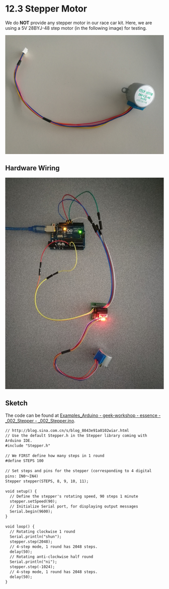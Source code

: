 # 12.3 Stepper Motor

We do **NOT** provide any stepper motor in our race car kit. Here, we are using a 5V 28BYJ-48 step motor (in the following image) for testing.

![Image](../../Examples/geek-workshop/essence/motor-step.jpg)

## Hardware Wiring

![Image](../../Examples/geek-workshop/essence/002_stepper.jpg)


## Sketch
The code can be found at [Examples_Arduino - geek-workshop - essence - _002_Stepper - _002_Stepper.ino](https://github.com/LongerVisionRobot/Examples_Arduino/blob/master/geek-workshop/essence/_002_Stepper/_002_Stepper.ino).
```
// http://blog.sina.com.cn/s/blog_8043e91a0102wiar.html
// Use the default Stepper.h in the Stepper library coming with Arduino IDE.
#include "Stepper.h" 

// We FIRST define how many steps in 1 round 
#define STEPS 100 

// Set steps and pins for the stepper (corresponding to 4 digital pins: IN0～IN4)
Stepper stepper(STEPS, 8, 9, 10, 11);

void setup() { 
  // Define the stepper's rotating speed, 90 steps 1 minute
  stepper.setSpeed(90); 
  // Initialize Serial port, for displaying output messages
  Serial.begin(9600);
}

void loop() { 
  // Rotating clockwise 1 round 
  Serial.println("shun");
  stepper.step(2048);
  // 4-step mode, 1 round has 2048 steps. 
  delay(50); 
  // Rotating anti-clockwise half round 
  Serial.println("ni");
  stepper.step(-1024); 
  // 4-step mode, 1 round has 2048 steps. 
  delay(50);
}
```
